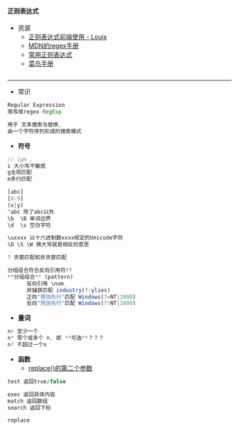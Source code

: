 #### **正则表达式**

* 资源
  * [正则表达式前端使用 - Louis](http://louiszhai.github.io/2016/06/13/regexp/)
  * [MDN的regex手册](https://developer.mozilla.org/zh-CN/docs/Web/JavaScript/Guide/Regular_Expressions)
  * [常用正则表达式](http://www.cnblogs.com/zfc2201/archive/2012/12/18/2824107.html)
  * [菜鸟手册](http://www.runoob.com/jsref/jsref-obj-regexp.html)

```js

```

---

* 常识

```js
Regular Expression
简写成regex RegExp

用于 文本搜索与替换, 
由一个字符序列形成的搜索模式
```

* **符号**

```js
// igm , 
i 大小写不敏感 
g全局匹配 
m多行匹配

[abc] 
[0-9] 
(x|y) 
^abc 除了abc以外
\b  \B 单词边界
\d  \s 空白字符 

\uxxxx 以十六进制数xxxx规定的Unicode字符
\D \S \W 换大写就是相反的意思

? 贪婪匹配和非贪婪匹配

分组组合符合反向引用符??
**分组组合** (pattern)
      反向引用 \num
      非捕获匹配 industry(?:ylies)
      正向"预测先行"匹配 Windows(?=NT|2000)
      反向"预测先行"匹配 Windows(?!NT|2000)
```

* **量词**

```js
n+ 至少一个
n* 零个或多个 n, 即 **可选**？？？
n? 不超过一个n
```

* **函数**
  * [replace()的第二个参数](http://www.w3school.com.cn/jsref/jsref_replace.asp)


```js
test 返回true/false

exec 返回具体内容
match 返回数组
search 返回下标

replace
        
```



